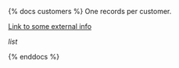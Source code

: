 {% docs customers %}
One records per customer.

[Link to some external info](google.com)

*list*

{% enddocs %}
